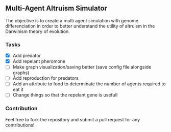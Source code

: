 ## Multi-Agent Altruism Simulator

The objective is to create a multi agent simulation with genome differenciation in order to better understand the utility of altruism in the Darwinism theory of evolution.

### Tasks

- [X] Add predator
- [X] Add repelant pheromone
- [ ] Make graph visualization/saving better (save config file alongside graphs)
- [ ] Add reproduction for predators
- [ ] Add an attribute to food to determinate the number of agents required to eat it 
- [ ] Change things so that the repelant gene is usefull

### Contribution

Feel free to fork the repository and submit a pull request for any contributions!
